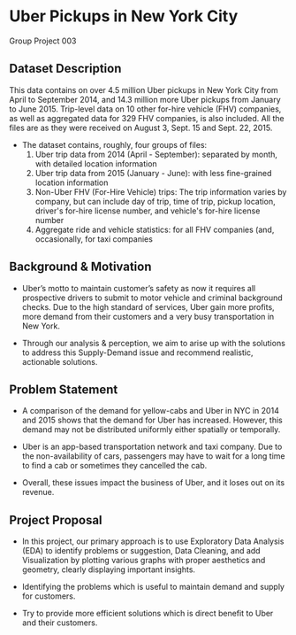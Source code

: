 # Uber Pickups in New York City
Group Project 003

## Dataset Description
This data contains on over 4.5 million Uber pickups in New York City from April to September 2014, and 14.3 million more Uber pickups from January to June 2015. Trip-level data on 10 other for-hire vehicle (FHV) companies, as well as aggregated data for 329 FHV companies, is also included. All the files are as they were received on August 3, Sept. 15 and Sept. 22, 2015.

- The dataset contains, roughly, four groups of files:
    1) Uber trip data from 2014 (April - September): separated by month, with detailed location information
    2) Uber trip data from 2015 (January - June): with less fine-grained location information
    3) Non-Uber FHV (For-Hire Vehicle) trips: The trip information varies by company, but can include day of trip, time of trip, pickup location, driver's for-hire license number, and vehicle's for-hire license number
    4) Aggregate ride and vehicle statistics: for all FHV companies (and, occasionally, for taxi companies

## Background & Motivation

- Uber’s motto to maintain customer’s safety as now it requires all prospective drivers to submit to motor vehicle and criminal background checks. Due to the high standard of services, Uber gain more profits, more demand from their customers and a very busy transportation in New York.

- Through our analysis & perception, we aim to arise up with the solutions to address this Supply-Demand issue and recommend realistic, actionable solutions.

## Problem Statement 

- A comparison of the demand for yellow-cabs and Uber in NYC in 2014 and 2015 shows that the demand for Uber has increased. However, this demand may not be distributed uniformly either spatially or temporally.

- Uber is an app-based transportation network and taxi company. Due to the non-availability of cars, passengers may have to wait for a long time to find a cab or sometimes they cancelled the cab.  

- Overall, these issues impact the business of Uber, and it loses out on its revenue.

## Project Proposal

- In this project, our primary approach is to use Exploratory Data Analysis (EDA) to identify problems or suggestion, Data Cleaning, and add Visualization by plotting various graphs with proper aesthetics and geometry, clearly displaying important insights.

- Identifying the problems which is useful to maintain demand and supply for customers.

- Try to provide more efficient solutions which is direct benefit to Uber and their customers.






